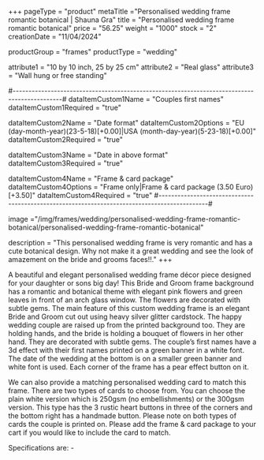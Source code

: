 +++
pageType = "product"
metaTitle ="Personalised wedding frame romantic botanical | Shauna Gra"
title = "Personalised wedding frame romantic botanical"
price = "56.25"
weight = "1000"
stock = "2"
creationDate = "11/04/2024"

productGroup = "frames"
productType = "wedding"
 
attribute1 = "10 by 10 inch, 25 by 25 cm" 
attribute2 = "Real glass"
attribute3 = "Wall hung or free standing"
 
#---------------------------------------------------------------------------------------------#
dataItemCustom1Name = "Couples first names"
dataItemCustom1Required = "true"

dataItemCustom2Name = "Date format"
dataItemCustom2Options = "EU (day-month-year)(23-5-18)[+0.00]|USA (month-day-year)(5-23-18)[+0.00]"
dataItemCustom2Required = "true"

dataItemCustom3Name = "Date in above format"
dataItemCustom3Required = "true"

dataItemCustom4Name = "Frame & card package"
dataItemCustom4Options = "Frame only|Frame & card package (3.50 Euro)[+3.50]"
dataItemCustom4Required = "true"
#---------------------------------------------------------------------------------------------#
 
image ="/img/frames/wedding/personalised-wedding-frame-romantic-botanical/personalised-wedding-frame-romantic-botanical"

description = "This personalised wedding frame is very romantic and has a cute botanical design. Why not make it a great wedding and see the look of amazement on the bride and grooms faces!!."
+++

A beautiful and elegant personalised wedding frame décor piece designed for your daughter or sons big day! This Bride and Groom frame background has a romantic and botanical theme with elegant pink flowers and green leaves in front of an arch glass window. The flowers are decorated with subtle gems. The main feature of this custom wedding frame is an elegant Bride and Groom cut out using heavy silver glitter cardstock. The happy wedding couple are raised up from the printed background too. They are holding hands, and the bride is holding a bouquet of flowers in her other hand. They are decorated with subtle gems. The couple’s first names have a 3d effect with their first names printed on a green banner in a white font. The date of the wedding at the bottom is on a smaller green banner and white font is used. Each corner of the frame has a pear effect button on it.

We can also provide a matching personalised wedding card to match this frame. There are two types of cards to choose from. You can choose the plain white version which is 250gsm (no embellishments) or the 300gsm version. This type has the 3 rustic heart buttons in three of the corners and the bottom right has a handmade button. Please note on both types of cards the couple is printed on. Please add the frame & card package to your cart if you would like to include the card to match.

Specifications are: -
